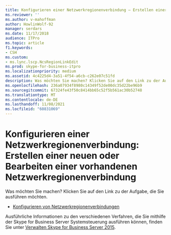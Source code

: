 ```yaml
---
title: Konfigurieren einer Netzwerkregionenverbindung – Erstellen einer neuen oder Bearbeiten einer vorhandenen Netzwerkregionenverbindung
ms.reviewer: ''
ms.author: v-mahoffman
author: HowlinWolf-92
manager: serdars
ms.date: 11/17/2018
audience: ITPro
ms.topic: article
f1.keywords:
- CSH
ms.custom:
- ms.lync.lscp.NcsRegionLinkEdit
ms.prod: skype-for-business-itpro
ms.localizationpriority: medium
ms.assetid: 4c4225d4-3a51-4f54-a6cb-c262e07c51fd
description: Was möchten Sie machen? Klicken Sie auf den Link zu der Aufgabe, die Sie ausführen möchten.
ms.openlocfilehash: 236a07934f8980c14349f52de00dc35d22be96b9
ms.sourcegitcommit: 67324fe43f50c8414bb65c52f5b561ac30b52748
ms.translationtype: MT
ms.contentlocale: de-DE
ms.lasthandoff: 11/08/2021
ms.locfileid: "60831069"
---
```

# <a name="configure-a-network-region-link-create-new-or-edit-existing"></a>Konfigurieren einer Netzwerkregionenverbindung: Erstellen einer neuen oder Bearbeiten einer vorhandenen Netzwerkregionenverbindung

Was möchten Sie machen? Klicken Sie auf den Link zu der Aufgabe, die Sie ausführen möchten.

- [Konfigurieren von Netzwerkregionenverbindungen](/previous-versions/office/lync-server-2013/lync-server-2013-configuring-network-region-links)

Ausführliche Informationen zu den verschiedenen Verfahren, die Sie mithilfe der Skype for Business Server Systemsteuerung ausführen können, finden Sie unter [Verwalten Skype for Business Server 2015](../../manage/manage.md).